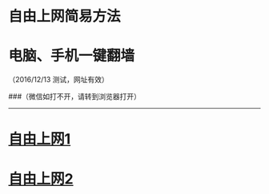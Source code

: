 # 自由上网简易方法
# 电脑、手机一键翻墙
（2016/12/13 测试，网址有效）

###（微信如打不开，请转到浏览器打开）


***

# <a href="https://github.com/zhen99425/free1/blob/master/README.md?20161213" target="_blank">自由上网1</a>

# <a href="https://github.com/zhen99425/free2/blob/master/README.md?20161213" target="_blank">自由上网2</a>
